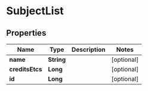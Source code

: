 

# SubjectList

## Properties

Name | Type | Description | Notes
------------ | ------------- | ------------- | -------------
**name** | **String** |  |  [optional]
**creditsEtcs** | **Long** |  |  [optional]
**id** | **Long** |  |  [optional]



